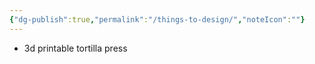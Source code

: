 ```yaml
---
{"dg-publish":true,"permalink":"/things-to-design/","noteIcon":""}
---
```


- 3d printable tortilla press